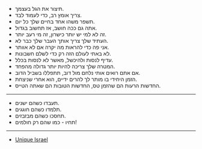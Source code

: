 - תיצור את הגל בעצמך.
- צריך אומץ רב, כדי לעמוד לבד.
- תשפר משהו אחד בחיים שלך כל יום.
- אתה גם ככה חושב, אז תחשוב בגדול.
- זה לא למי יש יותר כישרון, זה מי רעב יותר.
- העתיד שלך צריך אותך העבר שלך כבר לא.
- אני פה כדי להראות מה יקרה אם לא אוותר.
- לא באתי לעולם הזה רק כדי לשלם חשבונות.
- עדיף לנסות ולהיכשל, מאשר לא לנסות בכלל.
- המטרה שלך צריכה להיות יותר גדולה מהפחד.
- אם אתם רואים אותי נלחם מול דוב, תתפללו בשביל הדוב.
- הזמן היחידי בו מותר לך להרים ידיים, הוא אחרי שניצחת.
- החדשות הרעות הם שהזמן טס, החדשות הטובות הם שאתה הטייס.

---

- תעבדו כשהם ישנים.
- תלמדו כשהם חוגגים.
- תחסכו כשהם מבזבזים.
- תחיו - כמו שהם רק חולמים!

---

- [Unique Israel](https://www.instagram.com/unique_il/)
